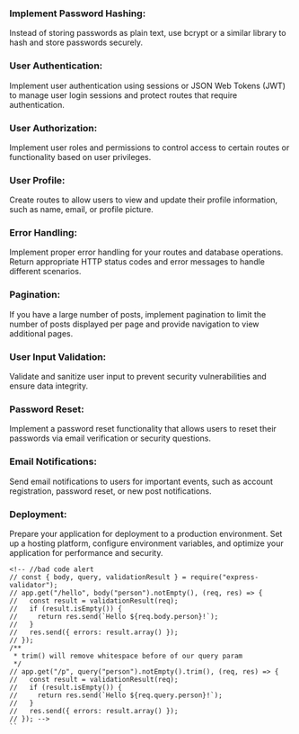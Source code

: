 ### Implement Password Hashing:

Instead of storing passwords as plain text, use bcrypt or a similar library to hash and store passwords securely.

### User Authentication:

Implement user authentication using sessions or JSON Web Tokens (JWT) to manage user login sessions and protect routes that require authentication.

### User Authorization:

Implement user roles and permissions to control access to certain routes or functionality based on user privileges.

### User Profile:

Create routes to allow users to view and update their profile information, such as name, email, or profile picture.

### Error Handling:

Implement proper error handling for your routes and database operations. Return appropriate HTTP status codes and error messages to handle different scenarios.

### Pagination:

If you have a large number of posts, implement pagination to limit the number of posts displayed per page and provide navigation to view additional pages.

### User Input Validation:

Validate and sanitize user input to prevent security vulnerabilities and ensure data integrity.

### Password Reset:

Implement a password reset functionality that allows users to reset their passwords via email verification or security questions.

### Email Notifications:

Send email notifications to users for important events, such as account registration, password reset, or new post notifications.

### Deployment:

Prepare your application for deployment to a production environment. Set up a hosting platform, configure environment variables, and optimize your application for performance and security.


```
<!-- //bad code alert
// const { body, query, validationResult } = require("express-validator");
// app.get("/hello", body("person").notEmpty(), (req, res) => {
//   const result = validationResult(req);
//   if (result.isEmpty()) {
//     return res.send(`Hello ${req.body.person}!`);
//   }
//   res.send({ errors: result.array() });
// });
/**
 * trim() will remove whitespace before of our query param
 */
// app.get("/p", query("person").notEmpty().trim(), (req, res) => {
//   const result = validationResult(req);
//   if (result.isEmpty()) {
//     return res.send(`Hello ${req.query.person}!`);
//   }
//   res.send({ errors: result.array() });
// }); -->
``